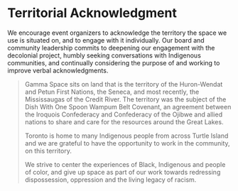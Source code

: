 # Territorial Acknowledgment

We encourage event organizers to acknowledge the territory the space we use is situated on, and to engage with it individually. Our board and community leadership commits to deepening our engagement with the decolonial project, humbly seeking conversations with Indigenous communities, and continually considering the purpose of and working to improve verbal acknowledgments.

> Gamma Space sits on land that is the territory of the Huron-Wendat and Petun First Nations, the Seneca, and most recently, the Mississaugas of the Credit River. The territory was the subject of the Dish With One Spoon Wampum Belt Covenant, an agreement between the Iroquois Confederacy and Confederacy of the Ojibwe and allied nations to share and care for the resources around the Great Lakes.
>
> Toronto is home to many Indigenous people from across Turtle Island and we are grateful to have the opportunity to work in the community, on this territory.
>
> We strive to center the experiences of Black, Indigenous and people of color, and give up space as part of our work towards redressing dispossession, oppression and the living legacy of racism.

